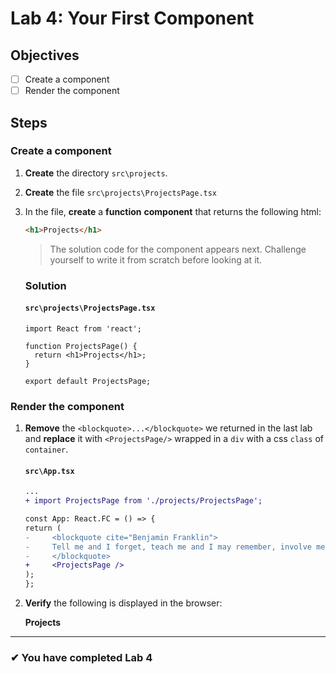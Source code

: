 # Lab 4: Your First Component

## Objectives

- [ ] Create a component
- [ ] Render the component

## Steps

### Create a component

1. **Create** the directory `src\projects`.
2. **Create** the file `src\projects\ProjectsPage.tsx`
3. In the file, **create** a **function** **component** that returns the following html:

   ```html
   <h1>Projects</h1>
   ```

   > The solution code for the component appears next. Challenge yourself to write it from scratch before looking at it.

   ### Solution

   #### `src\projects\ProjectsPage.tsx`

   ```tsx
   import React from 'react';

   function ProjectsPage() {
     return <h1>Projects</h1>;
   }

   export default ProjectsPage;
   ```

### Render the component

1. **Remove** the `<blockquote>...</blockquote>` we returned in the last lab and **replace** it with `<ProjectsPage/>` wrapped in a `div` with a css `class` of `container`.

   #### `src\App.tsx`

   ```diff
   ...
   + import ProjectsPage from './projects/ProjectsPage';

   const App: React.FC = () => {
   return (
   -     <blockquote cite="Benjamin Franklin">
   -     Tell me and I forget, teach me and I may remember, involve me and I learn.
   -     </blockquote>
   +     <ProjectsPage />
   );
   };
   ```

2. **Verify** the following is displayed in the browser:

   **Projects**

---

### &#10004; You have completed Lab 4

